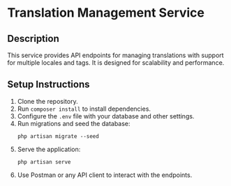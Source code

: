 # Translation Management Service

## Description

This service provides API endpoints for managing translations with support for multiple locales and tags. It is designed for scalability and performance.

## Setup Instructions

1. Clone the repository.
2. Run `composer install` to install dependencies.
3. Configure the `.env` file with your database and other settings.
4. Run migrations and seed the database:
   ```
   php artisan migrate --seed
   ```
5. Serve the application:
   ```
   php artisan serve
   ```
6. Use Postman or any API client to interact with the endpoints.